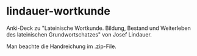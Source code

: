 # lindauer-wortkunde
Anki-Deck zu "Lateinische Wortkunde. Bildung, Bestand und Weiterleben des lateinischen Grundwortschatzes" von Josef Lindauer. 

Man beachte die Handreichung im .zip-File.
